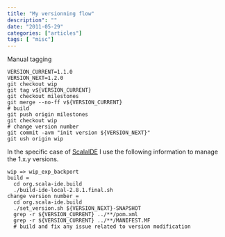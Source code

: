 ```yaml
---
title: "My versionning flow"
description": ""
date: "2011-05-29"
categories: ["articles"]
tags: [ "misc"]
---
```

Manual tagging

    VERSION_CURRENT=1.1.0
    VERSION_NEXT=1.2.0
    git checkout wip
    git tag v${VERSION_CURRENT}
    git checkout milestones
    git merge --no-ff v${VERSION_CURRENT}
    # build
    git push origin milestones
    git checkout wip
    # change version number
    git commit -avm "init version ${VERSION_NEXT}"
    git ush origin wip

In the specific case of [ScalaIDE](http://scala-ide.org/) I use the following information to manage the 1.x.y versions.

    wip => wip_exp_backport
    build =
      cd org.scala-ide.build
      ./build-ide-local-2.8.1.final.sh
    change version number =
      cd org.scala-ide.build
      ./set_version.sh ${VERSION_NEXT}-SNAPSHOT
      grep -r ${VERSION_CURRENT} ../**/pom.xml
      grep -r ${VERSION_CURRENT} ../**/MANIFEST.MF
      # build and fix any issue related to version modification
